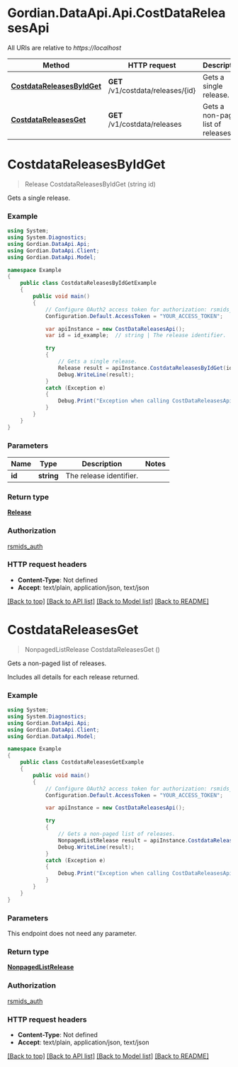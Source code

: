 # Gordian.DataApi.Api.CostDataReleasesApi

All URIs are relative to *https://localhost*

Method | HTTP request | Description
------------- | ------------- | -------------
[**CostdataReleasesByIdGet**](CostDataReleasesApi.md#costdatareleasesbyidget) | **GET** /v1/costdata/releases/{id} | Gets a single release.
[**CostdataReleasesGet**](CostDataReleasesApi.md#costdatareleasesget) | **GET** /v1/costdata/releases | Gets a non-paged list of releases.


<a name="costdatareleasesbyidget"></a>
# **CostdataReleasesByIdGet**
> Release CostdataReleasesByIdGet (string id)

Gets a single release.

### Example
```csharp
using System;
using System.Diagnostics;
using Gordian.DataApi.Api;
using Gordian.DataApi.Client;
using Gordian.DataApi.Model;

namespace Example
{
    public class CostdataReleasesByIdGetExample
    {
        public void main()
        {
            // Configure OAuth2 access token for authorization: rsmids_auth
            Configuration.Default.AccessToken = "YOUR_ACCESS_TOKEN";

            var apiInstance = new CostDataReleasesApi();
            var id = id_example;  // string | The release identifier.

            try
            {
                // Gets a single release.
                Release result = apiInstance.CostdataReleasesByIdGet(id);
                Debug.WriteLine(result);
            }
            catch (Exception e)
            {
                Debug.Print("Exception when calling CostDataReleasesApi.CostdataReleasesByIdGet: " + e.Message );
            }
        }
    }
}
```

### Parameters

Name | Type | Description  | Notes
------------- | ------------- | ------------- | -------------
 **id** | **string**| The release identifier. | 

### Return type

[**Release**](Release.md)

### Authorization

[rsmids_auth](../README.md#rsmids_auth)

### HTTP request headers

 - **Content-Type**: Not defined
 - **Accept**: text/plain, application/json, text/json

[[Back to top]](#) [[Back to API list]](../README.md#documentation-for-api-endpoints) [[Back to Model list]](../README.md#documentation-for-models) [[Back to README]](../README.md)

<a name="costdatareleasesget"></a>
# **CostdataReleasesGet**
> NonpagedListRelease CostdataReleasesGet ()

Gets a non-paged list of releases.

Includes all details for each release returned.

### Example
```csharp
using System;
using System.Diagnostics;
using Gordian.DataApi.Api;
using Gordian.DataApi.Client;
using Gordian.DataApi.Model;

namespace Example
{
    public class CostdataReleasesGetExample
    {
        public void main()
        {
            // Configure OAuth2 access token for authorization: rsmids_auth
            Configuration.Default.AccessToken = "YOUR_ACCESS_TOKEN";

            var apiInstance = new CostDataReleasesApi();

            try
            {
                // Gets a non-paged list of releases.
                NonpagedListRelease result = apiInstance.CostdataReleasesGet();
                Debug.WriteLine(result);
            }
            catch (Exception e)
            {
                Debug.Print("Exception when calling CostDataReleasesApi.CostdataReleasesGet: " + e.Message );
            }
        }
    }
}
```

### Parameters
This endpoint does not need any parameter.

### Return type

[**NonpagedListRelease**](NonpagedListRelease.md)

### Authorization

[rsmids_auth](../README.md#rsmids_auth)

### HTTP request headers

 - **Content-Type**: Not defined
 - **Accept**: text/plain, application/json, text/json

[[Back to top]](#) [[Back to API list]](../README.md#documentation-for-api-endpoints) [[Back to Model list]](../README.md#documentation-for-models) [[Back to README]](../README.md)

